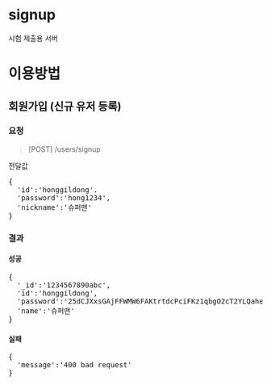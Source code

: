 # signup

시험 제출용 서버

# 이용방법

## 회원가입 (신규 유저 등록)
### 요청
>[POST] /users/signup

전달값 
<pre>
{
  'id':'honggildong'.
  'password':'hong1234',
  'nickname':'슈퍼맨'
}
</pre>
### 결과

#### 성공
<pre>
{
  '_id':'1234567890abc',
  'id':'honggildong',
  'password':'25dCJXxsGAjFFWMW6FAKtrtdcPciFKz1qbgO2cT2YLQahe3ztzvYYUrnLCmcOa6cemEIjRAaIMKV9KqxqkDmoA==',
  'name':'슈퍼맨'
}
</pre>
#### 실패
<pre>
{
  'message':'400 bad request'
}
</pre>
